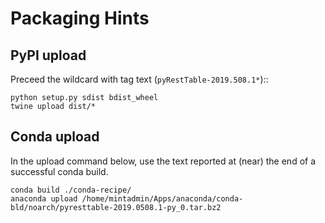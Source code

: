 # Packaging Hints

## PyPI upload

Preceed the wildcard with tag text (`pyRestTable-2019.508.1*`)::

	python setup.py sdist bdist_wheel
	twine upload dist/*

## Conda upload

In the upload command below, use the text reported 
at (near) the end of a successful conda build.

	conda build ./conda-recipe/
	anaconda upload /home/mintadmin/Apps/anaconda/conda-bld/noarch/pyresttable-2019.0508.1-py_0.tar.bz2
